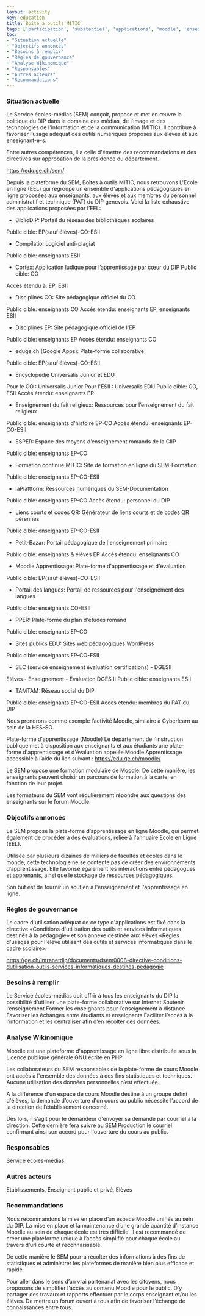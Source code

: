 ```yaml
---
layout: activity
key: education
title: Boîte à outils MITIC
tags: ['participation', 'substantiel', 'applications', 'moodle', 'enseignement à distance']
toc:
- "Situation actuelle"
- "Objectifs annoncés"
- "Besoins à remplir"
- "Règles de gouvernance"
- "Analyse Wikinomique"
- "Responsables"
- "Autres acteurs"
- "Recommandations"
---
```


### Situation actuelle

Le Service écoles-médias (SEM) conçoit, propose et met en œuvre la politique du DIP dans le domaine des médias, de l'image et des technologies de l'information et de la communication (MITIC). Il contribue à favoriser l’usage adéquat des outils numériques proposés aux élèves et aux enseignant-e-s. 

Entre autres compétences, il a celle d'émettre des recommandations et des directives sur approbation de la présidence du département.

https://edu.ge.ch/sem/

Depuis la plateforme du SEM, Boîtes à outils MITIC, nous retrouvons L'Ecole en ligne (EEL) qui regroupe un ensemble d'applications pédagogiques en ligne proposées aux enseignants, aux élèves et aux membres du personnel administratif et technique (PAT) du DIP genevois. Voici la liste exhaustive des applications proposées par l’EEL:

-	BiblioDIP: Portail du réseau des bibliothèques scolaires

Public cible: EP(sauf élèves)-CO-ESII

-	Compilatio: Logiciel anti-plagiat

Public cible: enseignants ESII

-	Cortex: Application ludique pour l’apprentissage par cœur du DIP
Public cible: CO

Accès étendu à: EP, ESII

-	Disciplines CO: Site pédagogique officiel du CO

Public cible: enseignants CO
Accès étendu: enseignants EP, enseignants ESII

-	Disciplines EP: Site pédagogique officiel de l'EP

Public cible: enseignants EP
Accès étendu: enseignants CO

-	eduge.ch (Google Apps): Plate-forme collaborative

Public cible: EP(sauf élèves)-CO-ESII

-	Encyclopédie Universalis Junior et EDU

Pour le CO : Universalis Junior
Pour l'ESII : Universalis EDU
Public cible: CO, ESII
Accès étendu: enseignants EP

-	Enseignement du fait religieux: Ressources pour l’enseignement du fait religieux

Public cible: enseignants d'histoire EP-CO
Accès étendu: enseignants EP-CO-ESII

-	ESPER: Espace des moyens d’enseignement romands de la CIIP

Public cible: enseignants EP-CO

-	Formation continue MITIC: Site de formation en ligne du SEM-Formation

Public cible: enseignants EP-CO-ESII

-	laPlattform: Ressources numériques du SEM-Documentation

Public cible: enseignants EP-CO
Accès étendu: personnel du DIP

-	Liens courts et codes QR: Générateur de liens courts et de codes QR pérennes

Public cible: enseignants EP-CO-ESII

-	Petit-Bazar: Portail pédagogique de l'enseignement primaire

Public cible: enseignants & élèves EP
Accès étendu: enseignants CO

-	Moodle Apprentissage: Plate-forme d'apprentissage et d'évaluation

Public cible: EP(sauf élèves)-CO-ESII

-	Portail des langues: Portail de ressources pour l'enseignement des langues

Public cible: enseignants CO-ESII

-	PPER: Plate-forme du plan d'études romand

Public cible: enseignants EP-CO

-	Sites publics EDU: Sites web pédagogiques WordPress

Public cible: enseignants EP-CO-ESII

-	SEC (service enseignement évaluation certifications) - DGESII

Elèves - Enseignement - Evaluation DGES II
Public cible: enseignants ESII

-	TAMTAM: Réseau social du DIP

Public cible: enseignants EP-CO-ESII
Accès étendu: membres du PAT du DIP

Nous prendrons comme exemple l’activité Moodle, similaire à Cyberlearn au sein de la HES-SO.

Plate-forme d'apprentissage (Moodle)
Le département de l'instruction publique met à disposition aux enseignants et aux étudiants une plate-forme d'apprentissage et d'évaluation appelée Moodle Apprentissage accessible à l’aide du lien suivant : https://edu.ge.ch/moodle/

Le SEM propose une formation modulaire de Moodle. De cette manière, les enseignants peuvent choisir un parcours de formation à la carte, en fonction de leur projet.

Les formateurs du SEM vont régulièrement répondre aux questions des enseignants sur le forum Moodle.

### Objectifs annoncés

Le SEM propose la plate-forme d’apprentissage en ligne Moodle, qui permet également de procéder à des évaluations, reliée à l'annuaire Ecole en Ligne (EEL). 

Utilisée par plusieurs dizaines de milliers de facultés et écoles dans le monde, cette technologie ne se contente pas de créer des environnements d’apprentissage. Elle favorise également les interactions entre pédagogues et apprenants, ainsi que le stockage de ressources pédagogiques.

Son but est de fournir un soutien à l'enseignement et l'apprentissage en ligne.

### Règles de gouvernance

Le cadre d'utilisation adéquat de ce type d'applications est fixé dans la directive «Conditions d'utilisation des outils et services informatiques destinés à la pédagogie» et son annexe destinée aux élèves «Règles d'usages pour l'élève utilisant des outils et services informatiques dans le cadre scolaire».

https://ge.ch/intranetdip/documents/dsem0008-directive-conditions-dutilisation-outils-services-informatiques-destines-pedagogie

### Besoins à remplir

Le Service écoles-médias doit offrir à tous les enseignants du DIP la possibilité d'utiliser une plate-forme collaborative sur Internet
Soutenir l’enseignement
Former les enseignants pour l’enseignement à distance
Favoriser les échanges entre étudiants et enseignants
Faciliter l’accès à la l’information et les centraliser afin d’en récolter des données. 

### Analyse Wikinomique

Moodle est une plateforme d'apprentissage en ligne libre distribuée sous la Licence publique générale GNU écrite en PHP.

Les collaborateurs du SEM responsables de la plate-forme de cours Moodle ont accès à l'ensemble des données à des fins statistiques et techniques. Aucune utilisation des données personnelles n’est effectuée.

A la différence d'un espace de cours Moodle destiné à un groupe défini d'élèves, la demande d’ouverture d'un cours au public nécessite l’accord de la direction de l’établissement concerné.

Dès lors, il s’agit pour le demandeur d'envoyer sa demande par courriel à la direction. Cette dernière fera suivre au SEM Production le courriel confirmant ainsi son accord pour l'ouverture du cours au public.

### Responsables

Service écoles-médias.

### Autres acteurs

Etablissements, Enseignant public et privé, Elèves

### Recommandations

Nous recommandons la mise en place d’un espace Moodle unifiés au sein du DIP. La mise en place et la maintenance d’une grande quantité d’instance Moodle au sein de chaque école est très difficile. Il est recommandé de créer une plateforme unique à l’accès simplifié pour chaque école au travers d’url courte et reconnaissable.

De cette manière le SEM pourra récolter des informations à des fins de statistiques et administrer les plateformes de manière bien plus efficace et rapide.

Pour aller dans le sens d’un vrai partenariat avec les citoyens, nous proposons de simplifier l’accès au contenu Moodle pour le public. D’y partager des travaux et rapports effectuer par le corps enseignant et/ou les élèves. De mettre un forum ouvert à tous afin de favoriser l’échange de connaissances entre tous.
